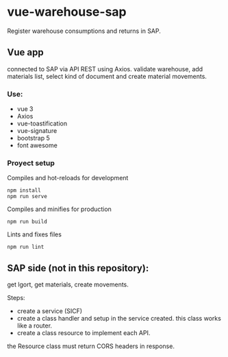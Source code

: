 # vue-warehouse-sap
Register warehouse consumptions and returns in SAP.

## Vue app 
connected to SAP via API REST using Axios. 
validate warehouse, add materials list, select kind of document and create material movements.

### Use: 
* vue 3
* Axios
* vue-toastification 
* vue-signature
* bootstrap 5
* font awesome

### Proyect setup
Compiles and hot-reloads for development
```
npm install
npm run serve 
```
Compiles and minifies for production
```
npm run build
```
Lints and fixes files
```
npm run lint
```


## SAP side (not in this repository): 
get lgort, get materials, create movements. 


Steps: 
* create a service (SICF)
* create a class handler and setup in the service created. this class works like a router. 
* create a class resource to implement each API. 


the Resource class must return CORS headers in response. 

